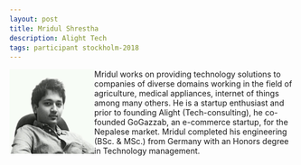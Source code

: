 ```yaml
---
layout: post
title: Mridul Shrestha
description: Alight Tech
tags: participant stockholm-2018
---
```

<img align="left" width="150" height="150" src="/events/2018-04-stockholm/people/shrestha_mridul.jpg" alt="Mridul Shrestha"/>Mridul works on providing technology solutions to companies of diverse domains working in the field of agriculture, medical appliances, internet of things among many others. He is a startup enthusiast and prior to founding Alight (Tech-consulting), he co-founded GoGazzab, an e-commerce startup, for the Nepalese market. Mridul completed his engineering (BSc. & MSc.) from Germany with an Honors degree in Technology management.